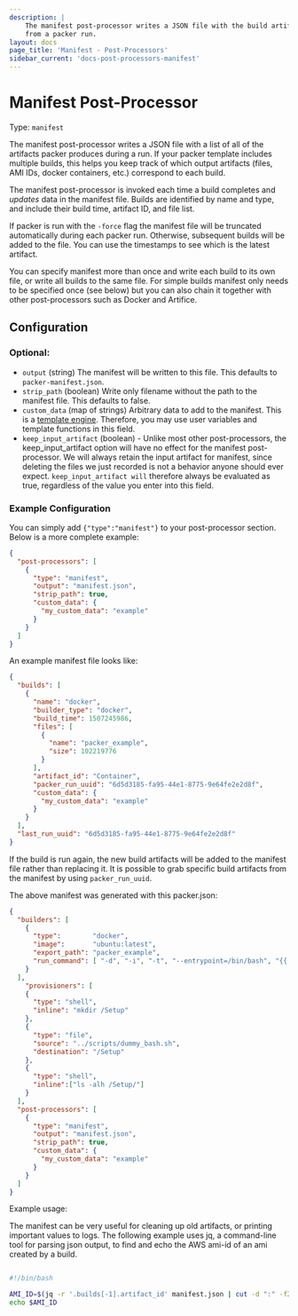 ```yaml
---
description: |
    The manifest post-processor writes a JSON file with the build artifacts and IDs
    from a packer run.
layout: docs
page_title: 'Manifest - Post-Processors'
sidebar_current: 'docs-post-processors-manifest'
---
```


# Manifest Post-Processor

Type: `manifest`

The manifest post-processor writes a JSON file with a list of all of the
artifacts packer produces during a run. If your packer template includes
multiple builds, this helps you keep track of which output artifacts (files,
AMI IDs, docker containers, etc.) correspond to each build.

The manifest post-processor is invoked each time a build completes and
*updates* data in the manifest file. Builds are identified by name and type,
and include their build time, artifact ID, and file list.

If packer is run with the `-force` flag the manifest file will be truncated
automatically during each packer run. Otherwise, subsequent builds will be
added to the file. You can use the timestamps to see which is the latest
artifact.

You can specify manifest more than once and write each build to its own file,
or write all builds to the same file. For simple builds manifest only needs to
be specified once (see below) but you can also chain it together with other
post-processors such as Docker and Artifice.

## Configuration

### Optional:

-   `output` (string) The manifest will be written to this file. This defaults
    to `packer-manifest.json`.
-   `strip_path` (boolean) Write only filename without the path to the manifest
    file. This defaults to false.
-   `custom_data` (map of strings) Arbitrary data to add to the manifest.
    This is a [template engine](/docs/templates/engine.html). Therefore, you
    may use user variables and template functions in this field.
-   `keep_input_artifact` (boolean) - Unlike most other post-processors, the
    keep_input_artifact option will have no effect for the manifest
    post-processor. We will always retain the input artifact for manifest,
    since deleting the files we just recorded is not a behavior anyone should
    ever expect. `keep_input_artifact will` therefore always be evaluated as
    true, regardless of the value you enter into this field.

### Example Configuration

You can simply add `{"type":"manifest"}` to your post-processor section. Below
is a more complete example:

``` json
{
  "post-processors": [
    {
      "type": "manifest",
      "output": "manifest.json",
      "strip_path": true,
      "custom_data": {
        "my_custom_data": "example"
      }
    }
  ]
}
```

An example manifest file looks like:

``` json
{
  "builds": [
    {
      "name": "docker",
      "builder_type": "docker",
      "build_time": 1507245986,
      "files": [
        {
          "name": "packer_example",
          "size": 102219776
        }
      ],
      "artifact_id": "Container",
      "packer_run_uuid": "6d5d3185-fa95-44e1-8775-9e64fe2e2d8f",
      "custom_data": {
        "my_custom_data": "example"
      }
    }
  ],
  "last_run_uuid": "6d5d3185-fa95-44e1-8775-9e64fe2e2d8f"
}
```

If the build is run again, the new build artifacts will be added to the
manifest file rather than replacing it. It is possible to grab specific build
artifacts from the manifest by using `packer_run_uuid`.

The above manifest was generated with this packer.json:

``` json
{
  "builders": [
    {
      "type":        "docker",
      "image":       "ubuntu:latest",
      "export_path": "packer_example",
      "run_command": [ "-d", "-i", "-t", "--entrypoint=/bin/bash", "{{.Image}}" ]
    }
  ],
    "provisioners": [
    {
      "type": "shell",
      "inline": "mkdir /Setup"
    },
    {
      "type": "file",
      "source": "../scripts/dummy_bash.sh",
      "destination": "/Setup"
    },
    {
      "type": "shell",
      "inline":["ls -alh /Setup/"]
    }
  ],
  "post-processors": [
    {
      "type": "manifest",
      "output": "manifest.json",
      "strip_path": true,
      "custom_data": {
        "my_custom_data": "example"
      }
    }
  ]
}
```

Example usage:

The manifest can be very useful for cleaning up old artifacts, or printing
important values to logs. The following example uses jq, a command-line tool for
parsing json output, to find and echo the AWS ami-id of an ami created by a
build.

``` bash

#!/bin/bash

AMI_ID=$(jq -r '.builds[-1].artifact_id' manifest.json | cut -d ":" -f2)
echo $AMI_ID

```

